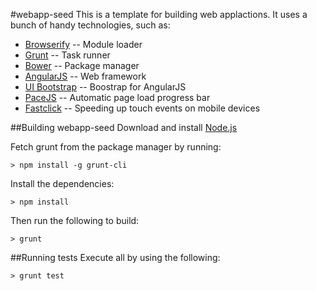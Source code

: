 #webapp-seed
This is a template for building web applactions. It uses a bunch of handy technologies, such as:
* [Browserify](http://browserify.org/) -- Module loader
* [Grunt](http://gruntjs.com/) -- Task runner
* [Bower](http://bower.io/) -- Package manager
* [AngularJS](http://angularjs.org/) -- Web framework
* [UI Bootstrap](http://angular-ui.github.io/bootstrap/) -- Boostrap for AngularJS
* [PaceJS](http://github.hubspot.com/pace/docs/welcome/) -- Automatic page load progress bar
* [Fastclick](http://ftlabs.github.io/fastclick/) -- Speeding up touch events on mobile devices


##Building webapp-seed
Download and install [Node.js](http://nodejs.org/)

Fetch grunt from the package manager by running:
```
> npm install -g grunt-cli
```

Install the dependencies:
```
> npm install
```

Then run the following to build:
```
> grunt
```

##Running tests
Execute all by using the following:

```
> grunt test
```
